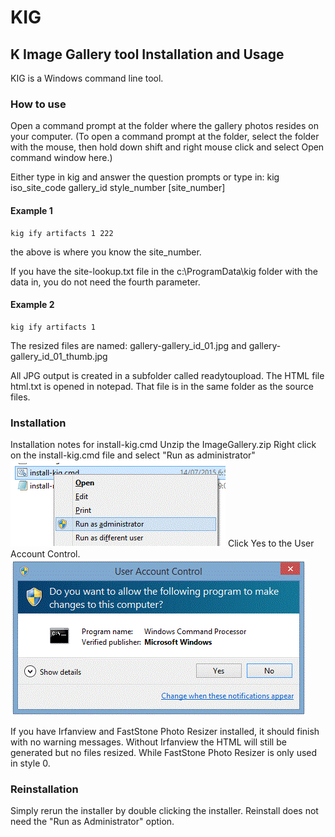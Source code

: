 # KIG
## K Image Gallery tool Installation and Usage

KIG is a Windows command line tool.

### How to use
Open a command prompt at the folder where the gallery photos resides on your computer. (To open a command prompt at the folder, select the folder with the mouse, then hold down shift and right mouse click and select Open command window here.)

Either type in kig and answer the question prompts or type in:
kig iso_site_code gallery_id style_number [site_number]

#### Example 1
```
kig ify artifacts 1 222
```
the above is where you know the site_number.

If you have the site-lookup.txt file in the c:\ProgramData\kig folder with the data in, you do not need the fourth parameter.

#### Example 2
```
kig ify artifacts 1
```

The resized files are named:
gallery-gallery_id_01.jpg and gallery-gallery_id_01_thumb.jpg

All JPG output is created in a subfolder called readytoupload. The HTML file html.txt is opened in notepad. That file is in the same folder as the source files.

### Installation
Installation notes for install-kig.cmd
Unzip the ImageGallery.zip
Right click on the install-kig.cmd file and select "Run as administrator"
![Run as Administrator](/photos/RunAsAdmin.GIF)
Click Yes to the User Account Control.
![Run as Administrator](/photos/UserAccountControl.GIF)

If you have Irfanview and FastStone Photo Resizer installed, it should finish with no warning messages. 
Without Irfanview the HTML will still be generated but no files resized. While FastStone Photo Resizer is only used in style 0.


### Reinstallation
Simply rerun the installer by double clicking the installer. Reinstall does not need the "Run as Administrator" option.
